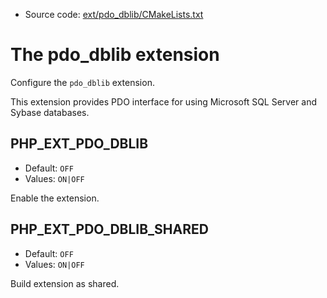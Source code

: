 <!-- This is auto-generated file. -->
* Source code: [ext/pdo_dblib/CMakeLists.txt](https://github.com/petk/php-build-system/blob/master/cmake/ext/pdo_dblib/CMakeLists.txt)

# The pdo_dblib extension

Configure the `pdo_dblib` extension.

This extension provides PDO interface for using Microsoft SQL Server and Sybase
databases.

## PHP_EXT_PDO_DBLIB

* Default: `OFF`
* Values: `ON|OFF`

Enable the extension.

## PHP_EXT_PDO_DBLIB_SHARED

* Default: `OFF`
* Values: `ON|OFF`

Build extension as shared.
